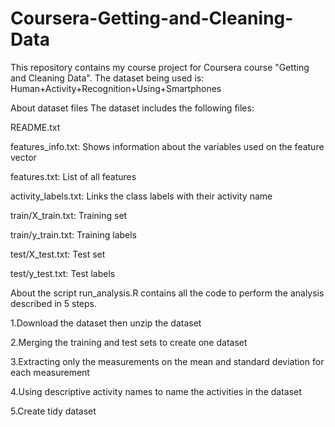 # Coursera-Getting-and-Cleaning-Data
This repository contains my course project for Coursera course "Getting and Cleaning Data".
The dataset being used is: Human+Activity+Recognition+Using+Smartphones

About dataset files
The dataset includes the following files:

README.txt

features_info.txt: Shows information about the variables used on the feature vector

features.txt: List of all features

activity_labels.txt: Links the class labels with their activity name

train/X_train.txt: Training set

train/y_train.txt: Training labels

test/X_test.txt: Test set

test/y_test.txt: Test labels

About the script
run_analysis.R contains all the code to perform the analysis described in 5 steps.

1.Download the dataset then unzip the dataset

2.Merging the training and test sets to create one dataset

3.Extracting only the measurements on the mean and standard deviation for each measurement

4.Using descriptive activity names to name the activities in the dataset

5.Create tidy dataset
